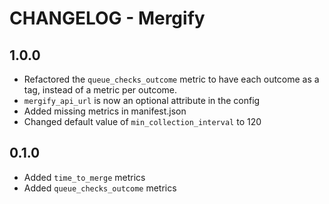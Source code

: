 # CHANGELOG - Mergify

## 1.0.0

* Refactored the `queue_checks_outcome` metric to have each outcome as a tag, instead of a metric per outcome.
* `mergify_api_url` is now an optional attribute in the config
* Added missing metrics in manifest.json
* Changed default value of `min_collection_interval` to 120

## 0.1.0

* Added `time_to_merge` metrics
* Added `queue_checks_outcome` metrics
